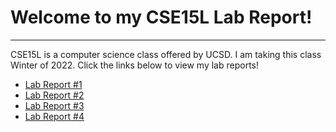 # Welcome to my CSE15L Lab Report!

---
CSE15L is a computer science class offered by UCSD. I am taking this class Winter of 2022. Click the links below to view my lab reports!

* [Lab Report #1](https://caylincat.github.io/cse15l-lab-reports/lab-report-1-week-2.html)
* [Lab Report #2](https://caylincat.github.io/cse15l-lab-reports/lab-report-2-week-4.html)
* [Lab Report #3](https://caylincat.github.io/cse15l-lab-reports/lab-report-3-week-6.html)
* [Lab Report #4](https://caylincat.github.io/cse15l-lab-reports/lab-report-4-week-8.html)
